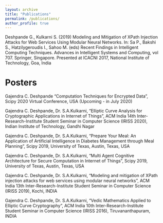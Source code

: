 ```yaml
---
layout: archive
title: "Publications"
permalink: /publications/
author_profile: true
---
```

Deshpande G., Kulkarni S. (2019) Modeling and Mitigation of XPath Injection Attacks for Web Services Using Modular Neural Networks. In: Sa P., Bakshi S., Hatzilygeroudis I., Sahoo M. (eds) Recent Findings in Intelligent Computing Techniques. Advances in Intelligent Systems and Computing, vol 707. Springer, Singapore. Presented at ICACNI 2017, National Institute of Technology, Goa, India

<h1>Posters</h1>
Gajendra C. Deshpande “Computation Techniques for Encrypted Data”, Scipy 2020 Virtual Conference, USA (Upcoming - in July 2020) 

Gajendra C. Deshpande, Dr. S.A.Kulkarni, “Elliptic Curve Analysis for Cryptographic Applications in Internet of Things”, ACM India 14th Inter-Research-Institute Student Seminar in Computer Science (IRISS 2020), Indian Institute of Technology, Gandhi Nagar

Gajendra C. Deshpande, Dr. S.A.Kulkarni, “Prepare Your Meal: An Application of Artificial Intelligence in Diabetes Management through Meal Planning”, Scipy 2019, University of Texas, Austin, Texas, USA 

Gajendra C. Deshpande, Dr. S.A.Kulkarni, “Multi Agent Cognitive Architecture for Secure Computation in Internet of Things”, Scipy 2019, University of Texas, Austin, Texas, USA 

Gajendra C. Deshpande, Dr. S.A.Kulkarni, “Modeling and mitigation of XPath injection attacks for web services using modular neural networks”, ACM India 13th Inter-Research-Institute Student Seminar in Computer Science (IRISS 2019), Kochi, INDIA

Gajendra C. Deshpande, Dr. S.A.Kulkarni, “Vedic Mathematics Applied to Elliptic Curve Cryptography”, ACM India 10th Inter-Research-Institute Student Seminar in Computer Science (IRISS 2016), Tiruvananthapuram, INDIA
